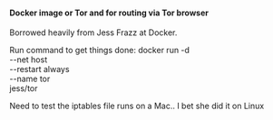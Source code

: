 #### Docker image or Tor and for routing via Tor browser
Borrowed heavily from Jess Frazz at Docker. 

Run command to get things done:
docker run -d \
    --net host \
    --restart always \
    --name tor \
    jess/tor

Need to test the iptables file runs on a Mac.. I bet she did it on Linux
